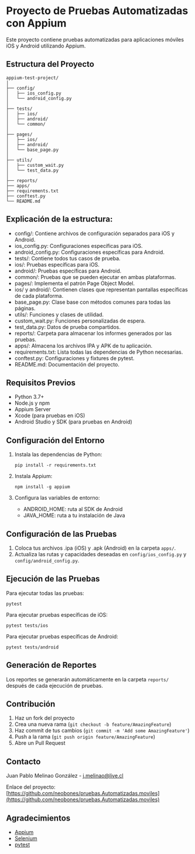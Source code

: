 # Proyecto de Pruebas Automatizadas con Appium

Este proyecto contiene pruebas automatizadas para aplicaciones móviles iOS y Android utilizando Appium.

## Estructura del Proyecto

```
appium-test-project/
│
├── config/
│   ├── ios_config.py
│   └── android_config.py
│
├── tests/
│   ├── ios/
│   ├── android/
│   └── common/
│
├── pages/
│   ├── ios/
│   ├── android/
│   └── base_page.py
│
├── utils/
│   ├── custom_wait.py
│   └── test_data.py
│
├── reports/
├── apps/
├── requirements.txt
├── conftest.py
└── README.md
```

## Explicación de la estructura:

- config/: Contiene archivos de configuración separados para iOS y Android.
- ios_config.py: Configuraciones específicas para iOS.
- android_config.py: Configuraciones específicas para Android.
- tests/: Contiene todos tus casos de prueba.
- ios/: Pruebas específicas para iOS.
- android/: Pruebas específicas para Android.
- common/: Pruebas que se pueden ejecutar en ambas plataformas.
- pages/: Implementa el patrón Page Object Model.
- ios/ y android/: Contienen clases que representan pantallas específicas de cada plataforma.
- base_page.py: Clase base con métodos comunes para todas las páginas.
- utils/: Funciones y clases de utilidad.
- custom_wait.py: Funciones personalizadas de espera.
- test_data.py: Datos de prueba compartidos.
- reports/: Carpeta para almacenar los informes generados por las pruebas.
- apps/: Almacena los archivos IPA y APK de tu aplicación.
- requirements.txt: Lista todas las dependencias de Python necesarias.
- conftest.py: Configuraciones y fixtures de pytest.
- README.md: Documentación del proyecto.

## Requisitos Previos

- Python 3.7+
- Node.js y npm
- Appium Server
- Xcode (para pruebas en iOS)
- Android Studio y SDK (para pruebas en Android)

## Configuración del Entorno

1. Instala las dependencias de Python:
   ```
   pip install -r requirements.txt
   ```

2. Instala Appium:
   ```
   npm install -g appium
   ```

3. Configura las variables de entorno:
   - ANDROID_HOME: ruta al SDK de Android
   - JAVA_HOME: ruta a tu instalación de Java

## Configuración de las Pruebas

1. Coloca tus archivos .ipa (iOS) y .apk (Android) en la carpeta `apps/`.
2. Actualiza las rutas y capacidades deseadas en `config/ios_config.py` y `config/android_config.py`.

## Ejecución de las Pruebas

Para ejecutar todas las pruebas:
```
pytest
```

Para ejecutar pruebas específicas de iOS:
```
pytest tests/ios
```

Para ejecutar pruebas específicas de Android:
```
pytest tests/android
```

## Generación de Reportes

Los reportes se generarán automáticamente en la carpeta `reports/` después de cada ejecución de pruebas.

## Contribución

1. Haz un fork del proyecto
2. Crea una nueva rama (`git checkout -b feature/AmazingFeature`)
3. Haz commit de tus cambios (`git commit -m 'Add some AmazingFeature'`)
4. Push a la rama (`git push origin feature/AmazingFeature`)
5. Abre un Pull Request

## Contacto

Juan Pablo Melinao González - j.melinao@live.cl

Enlace del proyecto: [https://github.com/neobones/pruebas.Automatizadas.moviles](https://github.com/neobones/pruebas.Automatizadas.moviles)

## Agradecimientos

- [Appium](https://appium.io/)
- [Selenium](https://www.selenium.dev/)
- [pytest](https://docs.pytest.org/)